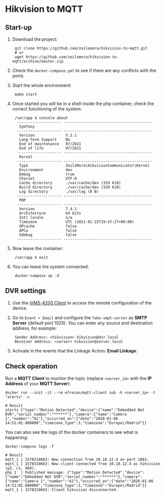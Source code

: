 # Hikvision to MQTT

## Start-up
1. Download the project:

        git clone https://github.com/zoilomora/hikvision-to-mqtt.git
        # or
        wget https://github.com/zoilomora/hikvision-to-mqtt/archive/master.zip

2. Check the `docker-compose.yml` to see if there are any conflicts with the ports.

3. Start the whole environment:

        make start

4. Once started you will be in a shell inside the php container, check the correct functioning of the system:

        /var/app $ console about
         -------------------- ---------------------------------------- 
          Symfony                                                      
         -------------------- ---------------------------------------- 
          Version              5.2.1                                   
          Long-Term Support    No                                      
          End of maintenance   07/2021                                 
          End of life          07/2021                                 
         -------------------- ---------------------------------------- 
          Kernel                                                       
         -------------------- ---------------------------------------- 
          Type                 ZoiloMora\HikvisionCommunicator\Kernel  
          Environment          dev                                     
          Debug                true                                    
          Charset              UTF-8                                   
          Cache directory      ./var/cache/dev (329 KiB)               
          Build directory      ./var/cache/dev (329 KiB)               
          Log directory        ./var/log (0 B)                         
         -------------------- ---------------------------------------- 
          PHP                                                          
         -------------------- ---------------------------------------- 
          Version              7.4.1                                   
          Architecture         64 bits                                 
          Intl locale          n/a                                     
          Timezone             UTC (2021-01-22T19:47:27+00:00)         
          OPcache              false                                   
          APCu                 false                                   
          Xdebug               false                                   
         -------------------- ---------------------------------------- 

5. Now leave the container:

        /var/app $ exit

6. You can leave the system connected:

        docker-compose up -d

## DVR settings
1. Use the [iVMS-4200 Client](https://www.hikvision.com/en/support/download/software/ivms4200-series/) to access the remote configuration of the device.

2. Go to `Event > Email` and configure the `fake-smpt-server` as **SMTP Server** (default port 1025).
You can enter any source and destination address, for example:

        Sender Address: <hikvision> hikvision@dvr.local
        Receiver Address: <server> hikvision@server.local

3. Activate in the events that the Linkage Action: **Email Linkage**.

## Check operation
Run a **MQTT Client** to monitor the topic (replace `<server_id>` with the **IP Address** of your **MQTT Server**):

    docker run --init -it --rm efrecon/mqtt-client sub -h <server_ip> -t "alerts" -v
    
    # Result
    alerts {"type":"Motion Detected","device":{"name":"Embedded Net DVR","serial_number":"******"},"camera":{"name":"Camera 1","number":"A1"},"occurred_on":{"date":"2020-01-06 14:51:02.000000","timezone_type":3,"timezone":"Europe\/Madrid"}}

You can also see the logs of the docker containers to see what is happening:

    docker-compose logs -f
    
    # Result
    mqtt_1 | 1578318663: New connection from 10.10.12.4 on port 1883.
    mqtt_1 | 1578318663: New client connected from 10.10.12.4 as hikvision (p2, c1, k60).
    php_1  | Published message: {"type":"Motion Detected","device":{"name":"Embedded Net DVR","serial_number":"******"},"camera":{"name":"Camera 1","number":"A1"},"occurred_on":{"date":"2020-01-06 14:51:02.000000","timezone_type":3,"timezone":"Europe\/Madrid"}}
    mqtt_1 | 1578318663: Client hikvision disconnected.

